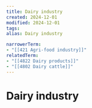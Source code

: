 ```yaml
---
title: Dairy industry
created: 2024-12-01
modified: 2024-12-01
tags: 
alias: Dairy industry

narrowerTerm:
- "[[421 Agri-food industry]]"
relatedTerm:
- "[[4822 Dairy products]]"
- "[[4802 Dairy cattle]]"
---
```

# Dairy industry
